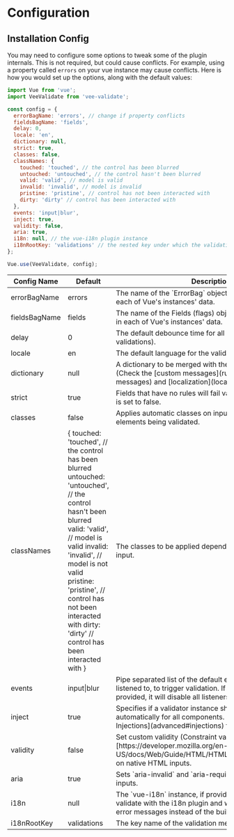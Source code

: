 # Configuration

## Installation Config

You may need to configure some options to tweak some of the plugin internals. This is not required, but could cause conflicts. For example, using a property called `errors` on your vue instance may cause conflicts. Here is how you would set up the options, along with the default values:

```js
import Vue from 'vue';
import VeeValidate from 'vee-validate';

const config = {
  errorBagName: 'errors', // change if property conflicts
  fieldsBagName: 'fields',
  delay: 0,
  locale: 'en',
  dictionary: null,
  strict: true,
  classes: false,
  classNames: {
    touched: 'touched', // the control has been blurred
    untouched: 'untouched', // the control hasn't been blurred
    valid: 'valid', // model is valid
    invalid: 'invalid', // model is invalid
    pristine: 'pristine', // control has not been interacted with
    dirty: 'dirty' // control has been interacted with
  },
  events: 'input|blur',
  inject: true,
  validity: false,
  aria: true,
  i18n: null, // the vue-i18n plugin instance
  i18nRootKey: 'validations' // the nested key under which the validation messsages will be located
};

Vue.use(VeeValidate, config);
```

<table class="table">
    <thead>
        <tr>
            <th>Config Name</th>
            <th>Default</th>
            <th>Description</th>
        </tr>
    </thead>
    <tbody>
        <tr>
            <td class="is-method-name">errorBagName</td>
            <td>errors</td>
            <td>The name of the `ErrorBag` object that will be injected in each of Vue's instances' data.</td>
        </tr>
        <tr>
            <td class="is-method-name">fieldsBagName</td>
            <td>fields</td>
            <td>The name of the Fields (flags) object that will be injected in each of Vue's instances' data.</td>
        </tr>
        <tr>
            <td class="is-method-name">delay</td>
            <td>0</td>
            <td>The default debounce time for all inputs (only affects validations).</td>
        </tr>
        <tr>
            <td class="is-method-name">locale</td>
            <td>en</td>
            <td>The default language for the validation messages.</td>
        </tr>
        <tr>
            <td class="is-method-name">dictionary</td>
            <td>null</td>
            <td>
              A dictionary to be merged with the validators dictionary. (Check the [custom messages](rules.html#custom-messages) and [localization](localization.html) sections.)
            </td>
        </tr>
        <tr>
            <td class="is-method-name">strict</td>
            <td>true</td>
            <td>Fields that have no rules will fail validation unless `strict` is set to false.</td>
        </tr>
        <tr>
            <td class="is-method-name">classes</td>
            <td>false</td>
            <td>Applies automatic classes on inputs or components root elements being validated.</td>
        </tr>
        <tr>
            <td class="is-method-name">classNames</td>
            <td>
              <code-block>
                  {
                    touched: 'touched', // the control has been blurred
                    untouched: 'untouched', // the control hasn't been blurred
                    valid: 'valid', // model is valid
                    invalid: 'invalid', // model is not valid
                    pristine: 'pristine', // control has not been interacted with
                    dirty: 'dirty' // control has been interacted with
                  }
              </code-block>
            </td>
            <td>The classes to be applied depending on the state of the input.</td>
        </tr>
        <tr>
            <td class="is-method-name">events</td>
            <td>input|blur</td>
            <td>Pipe separated list of the default event names that will be listened to, to trigger validation. If an empty string is provided, it will disable all listeners.</td>
        </tr>
        <tr>
            <td class="is-method-name">inject</td>
            <td>true</td>
            <td>
              Specifies if a validator instance should be injected automatically for all components. (See [Component Injections](advanced#injections) for more information.)
            </td>
        </tr>
        <tr>
            <td class="is-method-name">validity</td>
            <td>false</td>
            <td>
                Set custom validity (Constraint validation)[https://developer.mozilla.org/en-US/docs/Web/Guide/HTML/HTML5/Constraint_validation] on native HTML inputs.
            </td>
        </tr>
        <tr>
            <td class="is-method-name">aria</td>
            <td>true</td>
            <td>
                Sets `aria-invalid` and `aria-required` on native HTML inputs.
            </td>
        </tr>
        <tr>
            <td class="is-method-name">i18n</td>
            <td>null</td>
            <td>
                The `vue-i18n` instance, if provided will integrate vee-validate with the i18n plugin and will use it to produce the error messages instead of the built in dictionary.
            </td>
        </tr>
        <tr>
            <td class="is-method-name">i18nRootKey</td>
            <td>validations</td>
            <td>
                The key name of the validation messages for each locale.
            </td>
        </tr>
    </tbody>
</table>
